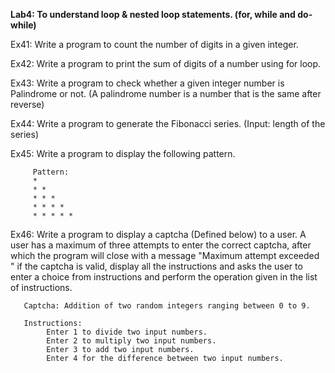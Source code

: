 **Lab4: To understand loop & nested loop statements. (for, while and do-while)**

  Ex41: Write a program to count the number of digits in a given integer.

  Ex42: Write a program to print the sum of digits of a number using for loop.

  Ex43: Write a program to check whether a given integer number is Palindrome or not. 
        (A palindrome number is a number that is the same after reverse)

  Ex44: Write a program to generate the Fibonacci series. (Input: length of the series)

  Ex45: Write a program to display the following pattern.
  
         Pattern:
         * 
         * * 
         * * * 
         * * * * 
         * * * * *

  Ex46: Write a program to display a captcha (Defined below) to a user. A user has a maximum of three attempts to enter the correct captcha, after which the  program will close with a message "Maximum attempt exceeded " if the captcha is valid, display all the instructions and asks the user to enter a choice from instructions and perform the operation given in the list of instructions.
  
       Captcha: Addition of two random integers ranging between 0 to 9.

       Instructions: 
            Enter 1 to divide two input numbers.
            Enter 2 to multiply two input numbers.
            Enter 3 to add two input numbers.
            Enter 4 for the difference between two input numbers.
